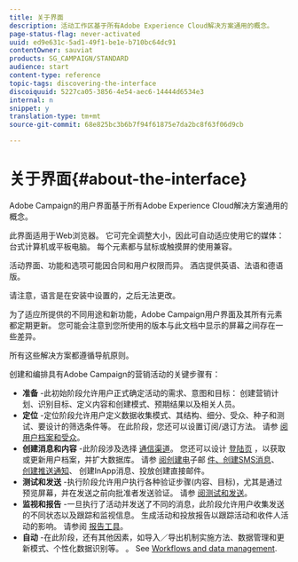 ```yaml
---
title: 关于界面
description: 活动工作区基于所有Adobe Experience Cloud解决方案通用的概念。
page-status-flag: never-activated
uuid: ed9e631c-5ad1-49f1-be1e-b710bc64dc91
contentOwner: sauviat
products: SG_CAMPAIGN/STANDARD
audience: start
content-type: reference
topic-tags: discovering-the-interface
discoiquuid: 5227ca05-3856-4e54-aec6-14444d6534e3
internal: n
snippet: y
translation-type: tm+mt
source-git-commit: 68e825bc3b6b7f94f61875e7da2bc8f63f06d9cb

---
```



# 关于界面{#about-the-interface}

Adobe Campaign的用户界面基于所有Adobe Experience Cloud解决方案通用的概念。

此界面适用于Web浏览器。 它可完全调整大小，因此可自动适应使用它的媒体： 台式计算机或平板电脑。 每个元素都与鼠标或触摸屏的使用兼容。

活动界面、功能和选项可能因合同和用户权限而异。 酒店提供英语、法语和德语版。

请注意，语言是在安装中设置的，之后无法更改。

为了适应所提供的不同用途和新功能，Adobe Campaign用户界面及其所有元素都定期更新。 您可能会注意到您所使用的版本与此文档中显示的屏幕之间存在一些差异。

所有这些解决方案都遵循导航原则。

创建和编排具有Adobe Campaign的营销活动的关键步骤有：

* **准备** -此初始阶段允许用户正式确定活动的需求、意图和目标： 创建营销计划、识别目标、定义内容和创建模式、预期结果以及相关人员。
* **定位** -定位阶段允许用户定义数据收集模式、其结构、细分、受众、种子和测试、要设计的筛选条件等。 在此阶段，您还可以设置订阅/退订方法。 请参 [阅用户档案和受众](../../audiences/using/about-profiles.md)。
* **创建消息和内容** -此阶段涉及选择 [通信渠道](../../channels/using/get-started-communication-channels.md)。 您还可以设计 [登陆页](../../channels/using/getting-started-with-landing-pages.md) ，以获取或更新用户档案，并扩大数据库。 请参 [阅创建电](../../channels/using/creating-an-email.md)子邮 [件、创建SMS消息](../../channels/using/creating-an-sms-message.md)、 [创建推送通知](../../channels/using/preparing-and-sending-a-push-notification.md)、 [](../../channels/using/about-in-app-messaging.md)[](../../channels/using/creating-the-direct-mail.md)创建InApp消息、投放创建直接邮件。
* **测试和发送** -执行阶段允许用户执行各种验证步骤(内容、目标)，尤其是通过预览屏幕，并在发送之前向批准者发送验证。 请参 [阅测试和发送](../../sending/using/get-started-sending-messages.md)。
* **监视和报告** -一旦执行了活动并发送了不同的消息，此阶段允许用户收集发送的不同状态以及跟踪和监视信息。 生成活动和投放报告以跟踪活动和收件人活动的影响。 请参阅 [报告工具](../../reporting/using/about-dynamic-reports.md)。
* **自动** -在此阶段，还有其他因素，如导入／导出机制实施方法、数据管理和更新模式、个性化数据识别等。 。 See [Workflows and data management](../../automating/using/get-started-workflows.md).